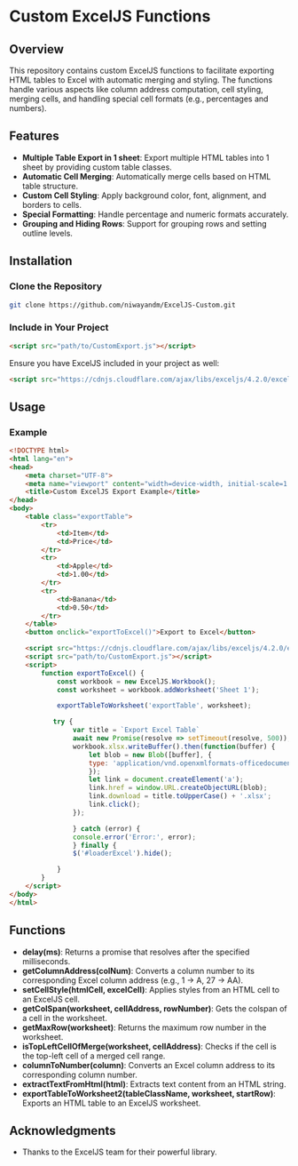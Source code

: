 # Custom ExcelJS Functions

## Overview

This repository contains custom ExcelJS functions to facilitate exporting HTML tables to Excel with automatic merging and styling. The functions handle various aspects like column address computation, cell styling, merging cells, and handling special cell formats (e.g., percentages and numbers).

## Features

- **Multiple Table Export in 1 sheet**: Export multiple HTML tables into 1 sheet by providing custom table classes. 
- **Automatic Cell Merging**: Automatically merge cells based on HTML table structure.
- **Custom Cell Styling**: Apply background color, font, alignment, and borders to cells.
- **Special Formatting**: Handle percentage and numeric formats accurately.
- **Grouping and Hiding Rows**: Support for grouping rows and setting outline levels.

## Installation

### Clone the Repository
```bash
git clone https://github.com/niwayandm/ExcelJS-Custom.git
```

### Include in Your Project
```html
<script src="path/to/CustomExport.js"></script>
```

Ensure you have ExcelJS included in your project as well:
```html
<script src="https://cdnjs.cloudflare.com/ajax/libs/exceljs/4.2.0/exceljs.min.js"></script>
```

## Usage
### Example
```html
<!DOCTYPE html>
<html lang="en">
<head>
    <meta charset="UTF-8">
    <meta name="viewport" content="width=device-width, initial-scale=1.0">
    <title>Custom ExcelJS Export Example</title>
</head>
<body>
    <table class="exportTable">
        <tr>
            <td>Item</td>
            <td>Price</td>
        </tr>
        <tr>
            <td>Apple</td>
            <td>1.00</td>
        </tr>
        <tr>
            <td>Banana</td>
            <td>0.50</td>
        </tr>
    </table>
    <button onclick="exportToExcel()">Export to Excel</button>

    <script src="https://cdnjs.cloudflare.com/ajax/libs/exceljs/4.2.0/exceljs.min.js"></script>
    <script src="path/to/CustomExport.js"></script>
    <script>
        function exportToExcel() {
            const workbook = new ExcelJS.Workbook();
            const worksheet = workbook.addWorksheet('Sheet 1');

            exportTableToWorksheet('exportTable', worksheet);

           try {
                var title = `Export Excel Table`
                await new Promise(resolve => setTimeout(resolve, 500)); // Delay 
                workbook.xlsx.writeBuffer().then(function(buffer) {
                    let blob = new Blob([buffer], {
                    type: 'application/vnd.openxmlformats-officedocument.spreadsheetml.sheet'
                    });
                    let link = document.createElement('a');
                    link.href = window.URL.createObjectURL(blob);
                    link.download = title.toUpperCase() + '.xlsx';
                    link.click();
                });

                } catch (error) {
                console.error('Error:', error);
                } finally {
                $('#loaderExcel').hide();

            }
        }
    </script>
</body>
</html>
```

## Functions
- **delay(ms)**: Returns a promise that resolves after the specified milliseconds.
- **getColumnAddress(colNum)**: Converts a column number to its corresponding Excel column address (e.g., 1 -> A, 27 -> AA).
- **setCellStyle(htmlCell, excelCell)**: Applies styles from an HTML cell to an ExcelJS cell.
- **getColSpan(worksheet, cellAddress, rowNumber)**: Gets the colspan of a cell in the worksheet.
- **getMaxRow(worksheet)**: Returns the maximum row number in the worksheet.
- **isTopLeftCellOfMerge(worksheet, cellAddress)**: Checks if the cell is the top-left cell of a merged cell range.
- **columnToNumber(column)**: Converts an Excel column address to its corresponding column number.
- **extractTextFromHtml(html)**: Extracts text content from an HTML string.
- **exportTableToWorksheet2(tableClassName, worksheet, startRow)**: Exports an HTML table to an ExcelJS worksheet.

## Acknowledgments
- Thanks to the ExcelJS team for their powerful library.